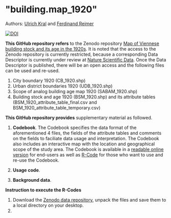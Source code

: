 # "building.map_1920"
Authors: [Ulrich Kral](https://orcid.org/0000-0002-2848-1673) and [Ferdinand Reimer](https://orcid.org/0000-0003-2515-4332)


[![DOI](https://zenodo.org/badge/DOI/10.5281/zenodo.3715200.svg)](https://doi.org/10.5281/zenodo.3715200)


**This GitHub repository refers** to the Zenodo repository [Map of Viennese building stock and its age in the 1920s](https://www.doi.org/10.5281/zenodo.3715200). It is noted that the access to the Zenodo repository is currently restricted, because a corresponding Data Descriptor is currently under review at [Nature Scientific Data](https://www.nature.com/sdata/). Once the Data Descriptor is published, there will be an open access and the following files can be used and re-used.

1. City boundary 1920 (CB_1920.shp)
2. Urban district boundaries 1920 (UDB_1920.shp)
3. Scope of analog building age map 1920 (SABAM_1920.shp)
4. Building stock and age 1920 (BSM_1920.shp) and its attribute tables (BSM_1920_attribute_table_final.csv and BSM_1920_attribute_table_temporary.csv)

**This GitHub repository provides** supplementary material as followed.

1. **Codebook**. The Codebook specifies the data format of the aforementioned 4 files, the fields of the attribute tables and comments on the fields to faciliate data usage and interpretation. The Codebook also includes an interactive map with the location and geographical scope of the study area. The Codebook is available in a [readable online version](https://rpubs.com/ukral/699029) for end-users as well as [R-Code](Codebook.Rmd) for those who want to use and re-use the Codebook.

2. **Usage code**.

3. **Background data**.

**Instruction to execute the R-Codes**

1. Download the [Zenodo data repository](https://www.doi.org/10.5281/zenodo.3715200), unpack the files and save them to a local directory on your desktop.
2.
